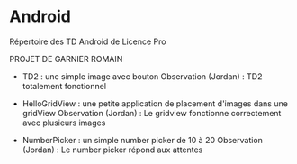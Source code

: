 # Android
Répertoire des TD Android de Licence Pro

PROJET DE GARNIER ROMAIN

- TD2 : une simple image avec bouton
Observation (Jordan) : TD2 totalement fonctionnel

- HelloGridView : une petite application de placement d'images dans une gridView
Observation (Jordan) : Le gridview fonctionne correctement avec plusieurs images

- NumberPicker : un simple number picker de 10 à 20
Observation (Jordan) : Le number picker répond aux attentes

